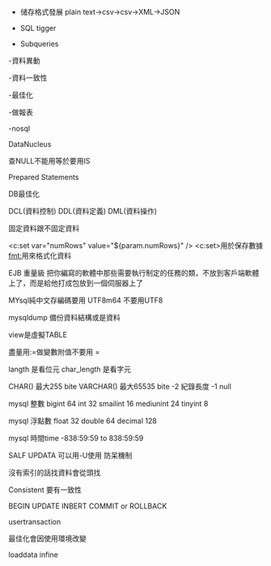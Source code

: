 - 储存格式發展
plain text->csv->csv->XML->JSON

- SQL tigger

- Subqueries

-資料異動

-資料一致性

-最佳化

-做報表

-nosql

DataNucleus

查NULL不能用等於要用IS

Prepared Statements

DB最佳化

DCL(資料控制)
DDL(資料定義)
DML(資料操作)

固定資料跟不固定資料

<c:set var="numRows" value="${param.numRows}" />
<c:set>用於保存數據
<fmt:>用來格式化資料

EJB 重量級 把你編寫的軟體中那些需要執行制定的任務的類，不放到客戶端軟體上了，而是給他打成包放到一個伺服器上了

MYsql純中文存編碼要用 UTF8m64 不要用UTF8

mysqldump 備份資料結構或是資料

view是虛擬TABLE

盡量用:=做變數附值不要用 =

langth 是看位元
char_length 是看字元

CHAR() 最大255 bite
VARCHAR() 最大65535 bite -2 紀錄長度 -1 null

mysql 整數
bigint 64 
int 32
smailint 16
mediunint 24
tinyint 8

mysql 浮點數
float 32
double 64
decimal  128

mysql 時間time  -838:59:59 to 838:59:59

SALF UPDATA 可以用-U使用
防呆機制

沒有索引的話找資料會從頭找

Consistent 要有一致性

BEGIN 
UPDATE
INBERT
COMMIT or ROLLBACK

usertransaction

最佳化會因使用環境改變

loaddata infine


